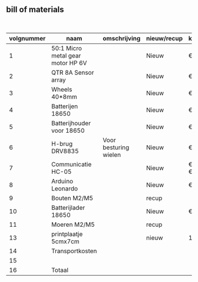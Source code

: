 ## bill of materials
<br />

|volgnummer|naam|omschrijving|nieuw/recup|kostprijs/stuk|aantal|subtotaal|
|----------|----|------------|-----------|--------------|------|---------|
|         1| 50:1 Micro metal gear motor HP 6V  |          |   Nieuw    |         €20,41     |  2   |   €40,82     |
|         2| QTR 8A Sensor array   |            |   Nieuw        |   €10,18           | 2     |   €20,36      |
|         3| Wheels 40*8mm  |            |    Nieuw       |     €5,06         |   2   |   €10,12      |
|         4| Batterijen 18650  |            |    Nieuw       |    €15,09          |  6    |   €15,09      |
|         5| Batterijhouder voor 18650  |         |   Nieuw        |  €5,39     |  1    |   €5,39      |
|         6| H-brug  DRV8835 |     Voor besturing wielen       |  Nieuw         | €14,27    |  1    |  €14,27     |
|         7| Communicatie HC-05  |    |   Nieuw        | €6,99 + €2,25  |  1    |  €9,25     |
|         8| Arduino Leonardo |        |   Nieuw        | €25,52  |   1   |   €25,52   |
|         9| Bouten M2/M5   |            |    recup       |              |  1    |         |
|         10| Batterijlader 18650   |            |  Nieuw    |   €15,02     |  1   | €15,02        |
|         11| Moeren M2/M5   |            |   recup    |        | 1     |       |
|         13| printplaatje 5cmx7cm  |            |     nieuw      |   1     |   1  |   €0.99 |
|         14| Transportkosten   |            |           |        |      |   €36,00      |
|         15|    |            |           |              |      |         |
|         16| Totaal   |            |           |              |      |   €176,65     |
